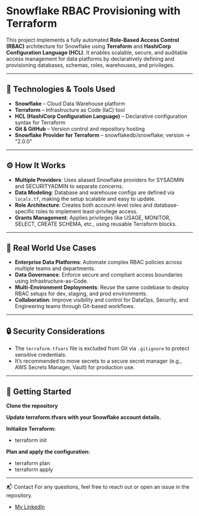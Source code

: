 # Snowflake RBAC Provisioning with Terraform

This project implements a fully automated **Role-Based Access Control (RBAC)** architecture for Snowflake using **Terraform** and **HashiCorp Configuration Language (HCL)**. It enables scalable, secure, and auditable access management for data platforms by declaratively defining and provisioning databases, schemas, roles, warehouses, and privileges.

---

## 🔧 Technologies & Tools Used

- **Snowflake** – Cloud Data Warehouse platform  
- **Terraform** – Infrastructure as Code (IaC) tool  
- **HCL (HashiCorp Configuration Language)** – Declarative configuration syntax for Terraform  
- **Git & GitHub** – Version control and repository hosting  
- **Snowflake Provider for Terraform** – snowflakedb/snowflake; version -> "2.0.0"

---

## ⚙️ How It Works

- **Multiple Providers**: Uses aliased Snowflake providers for SYSADMIN and SECURITYADMIN to separate concerns.  
- **Data Modeling**: Database and warehouse configs are defined via `locals.tf`, making the setup scalable and easy to update.  
- **Role Architecture**: Creates both account-level roles and database-specific roles to implement least-privilege access.  
- **Grants Management**: Applies privileges like USAGE, MONITOR, SELECT, CREATE SCHEMA, etc., using reusable Terraform blocks.  

---

## 💼 Real World Use Cases

- **Enterprise Data Platforms**: Automate complex RBAC policies across multiple teams and departments.  
- **Data Governance**: Enforce secure and compliant access boundaries using Infrastructure-as-Code.  
- **Multi-Environment Deployments**: Reuse the same codebase to deploy RBAC setups for dev, staging, and prod environments.  
- **Collaboration**: Improve visibility and control for DataOps, Security, and Engineering teams through Git-based workflows.  

---

## 🔒 Security Considerations

- The `terraform.tfvars` file is excluded from Git via `.gitignore` to protect sensitive credentials.  
- It’s recommended to move secrets to a secure secret manager (e.g., AWS Secrets Manager, Vault) for production use.  

---

## 🚀 Getting Started

**Clone the repository**

**Update terraform.tfvars with your Snowflake account details.**

**Initialize Terraform:**
- terraform init

**Plan and apply the configuration:**
- terraform plan
- terraform apply

---

📬 Contact
For any questions, feel free to reach out or open an issue in the repository.

- [My LinkedIn](https://www.linkedin.com/in/shiveksharma/)


